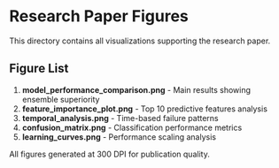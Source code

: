    # Research Paper Figures

   This directory contains all visualizations supporting the research paper.

   ## Figure List
   1. **model_performance_comparison.png** - Main results showing ensemble superiority
   2. **feature_importance_plot.png** - Top 10 predictive features analysis  
   3. **temporal_analysis.png** - Time-based failure patterns
   4. **confusion_matrix.png** - Classification performance metrics
   5. **learning_curves.png** - Performance scaling analysis

   All figures generated at 300 DPI for publication quality.
